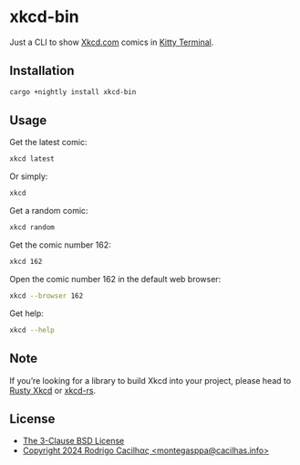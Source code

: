 # xkcd-bin

Just a CLI to show [Xkcd.com][] comics in [Kitty Terminal][].


## Installation

```sh
cargo +nightly install xkcd-bin
```


## Usage

Get the latest comic:

```sh
xkcd latest
```

Or simply:

```sh
xkcd
```

Get a random comic:

```sh
xkcd random
```

Get the comic number 162:

```sh
xkcd 162
```

Open the comic number 162 in the default web browser:

```sh
xkcd --browser 162
```

Get help:

```sh
xkcd --help
```


## Note

If you’re looking for a library to build Xkcd into your project, please head to
[Rusty Xkcd][] or [xkcd-rs][].


## License

- [The 3-Clause BSD License][]
- [Copyright 2024 Rodrigo Cacilhας &lt;montegasppa@cacilhas.info&gt;][]

[Copyright 2024 Rodrigo Cacilhας &lt;montegasppa@cacilhas.info&gt;]: https://github.com/cacilhas/xkcd-bin/blob/master/COPYING
[Kitty Terminal]: https://sw.kovidgoyal.net/kitty/
[Rusty Xkcd]: https://crates.io/crates/rusty_xkcd
[Xkcd.com]: https://xkcd.com/
[xkcd-rs]: https://crates.io/crates/xkcd
[The 3-Clause BSD License]: https://opensource.org/license/BSD-3-Clause
